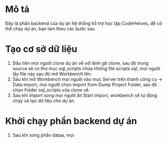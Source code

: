 # Mô tả
Đây là phần backend của dự án hệ thống hỗ trợ học tập CodeHeroes, để có thể chạy dự án, bạn làm theo các bước sau
# Tạo cơ sở dữ liệu
1. Đầu tiên mọi người clone dự án về với lệnh git clone, sau đó trong source sẽ có thư mục sql_scripts chứa những file scripts sql, mọi người lấy file này sau đó mở Workbench lên.
2. Sau khi mở Workbench mọi người vào mục Server trên thanh công cụ -> Data import, mọi người chọn Import from Dump Project Folder, sau đó chọn Folder sql_scripts vừa clone về.
3. Sau khi import xong mọi người ấn Start import, workbench sẽ tự động chạy và tạo dữ liệu cho dự án.
# Khởi chạy phần backend dự án
1. Sau khi xong phần dataa, mọi
